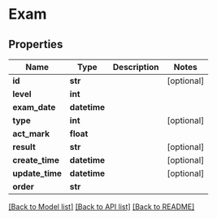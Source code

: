 # Exam

## Properties
Name | Type | Description | Notes
------------ | ------------- | ------------- | -------------
**id** | **str** |  | [optional] 
**level** | **int** |  | 
**exam_date** | **datetime** |  | 
**type** | **int** |  | [optional] 
**act_mark** | **float** |  | 
**result** | **str** |  | [optional] 
**create_time** | **datetime** |  | [optional] 
**update_time** | **datetime** |  | [optional] 
**order** | **str** |  | 

[[Back to Model list]](../README.md#documentation-for-models) [[Back to API list]](../README.md#documentation-for-api-endpoints) [[Back to README]](../README.md)


